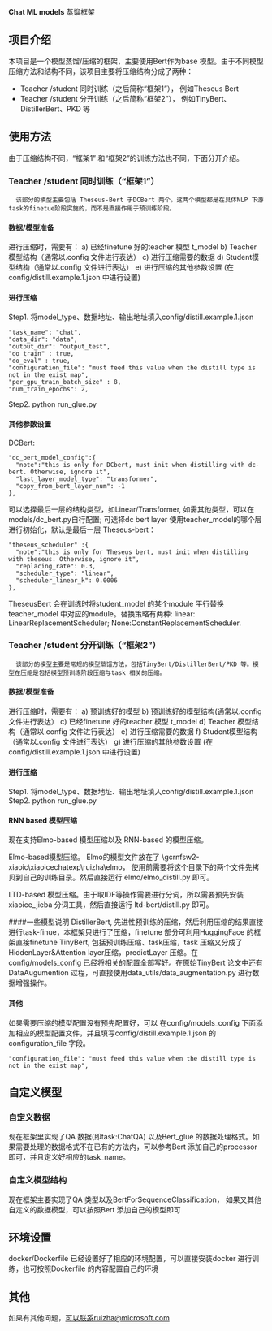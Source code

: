 **Chat ML models** 蒸馏框架
##	项目介绍
本项目是一个模型蒸馏/压缩的框架，主要使用Bert作为base 模型。由于不同模型压缩方法和结构不同，该项目主要将压缩结构分成了两种：
* 	Teacher /student 同时训练（之后简称“框架1”）， 例如Theseus Bert
* 	Teacher /student 分开训练（之后简称“框架2”）， 例如TinyBert、DistillerBert、PKD 等

##	使用方法
由于压缩结构不同，“框架1” 和“框架2”的训练方法也不同，下面分开介绍。

### Teacher /student 同时训练（“框架1”）
      该部分的模型主要包括 Theseus-Bert 于DCBert 两个。这两个模型都是在具体NLP 下游task的finetue阶段实施的，而不是直接作用于预训练阶段。

#### 数据/模型准备
进行压缩时，需要有：
a)	已经finetune 好的teacher 模型 t_model
b)	Teacher 模型结构（通常以.config 文件进行表达）
c)	进行压缩需要的数据
d)	Student模型结构（通常以.config 文件进行表达）
e)	进行压缩的其他参数设置 (在config/distill.example.1.json 中进行设置)

#### 进行压缩
Step1. 将model_type、数据地址、输出地址填入config/distill.example.1.json

```shell
"task_name": "chat",
"data_dir": "data",
"output_dir": "output_test",
"do_train" : true,
"do_eval" : true,
"configuration_file": "must feed this value when the distill type is not in the exist map",
"per_gpu_train_batch_size" : 8,
"num_train_epochs": 2,
```

Step2. python run_glue.py

#### 其他参数设置

DCBert: 

```shell
"dc_bert_model_config":{
  "note":"this is only for DCbert, must init when distilling with dc-bert. Otherwise, ignore it",
  "last_layer_model_type": "transformer",
  "copy_from_bert_layer_num": -1
},
```

可以选择最后一层的结构类型，如Linear/Transformer, 如需其他类型，可以在models/dc_bert.py自行配置; 可选择dc bert layer 使用teacher_model的哪个层进行初始化，默认是最后一层
Theseus-bert：

```shell
"theseus_scheduler" :{
  "note":"this is only for Theseus bert, must init when distilling with theseus. Otherwise, ignore it",
  "replacing_rate": 0.3,
  "scheduler_type": "linear",
  "scheduler_linear_k": 0.0006
},
```

 TheseusBert 会在训练时将student_model 的某个module 平行替换teacher_model 中对应的module。替换策略有两种:  linear: LinearReplacementScheduler; None:ConstantReplacementScheduler.

### Teacher /student 分开训练（“框架2”）
      该部分的模型主要是常规的模型蒸馏方法，包括TinyBert/DistillerBert/PKD 等。模型在压缩是包括模型预训练阶段压缩与task 相关的压缩。

#### 数据/模型准备
进行压缩时，需要有：
a)	预训练好的模型
b)	预训练好的模型结构(通常以.config 文件进行表达）
c)	已经finetune 好的teacher 模型 t_model
d)	Teacher 模型结构（通常以.config 文件进行表达）
e)	进行压缩需要的数据
f)	Student模型结构（通常以.config 文件进行表达）
g)	进行压缩的其他参数设置 (在config/distill.example.1.json 中进行设置)

#### 进行压缩
Step1. 将model_type、数据地址、输出地址填入config/distill.example.1.json
Step2.  python run_glue.py

#### RNN based 模型压缩
	
现在支持Elmo-based 模型压缩以及 RNN-based 的模型压缩。

Elmo-based模型压缩。 Elmo的模型文件放在了 \\gcrnfsw2-xiaoic\xiaoicechatexp\ruizha\elmo， 使用前需要将这个目录下的两个文件先拷贝到自己的训练目录。然后直接运行 elmo/elmo_distill.py 即可。
 
LTD-based 模型压缩。由于取IDF等操作需要进行分词，所以需要预先安装 xiaoice_jieba 分词工具，然后直接运行 ltd-bert/distill.py 即可。

####一些模型说明
DistillerBert,  先进性预训练的压缩，然后利用压缩的结果直接进行task-finue，本框架只进行了压缩，finetune 部分可利用HuggingFace 的框架直接finetune
TinyBert, 包括预训练压缩、task压缩，task 压缩又分成了 HiddenLayer&Attention layer压缩，predictLayer 压缩。在config/models_config 已经将相关的配置全部写好。在原始TinyBert 论文中还有DataAugumention 过程，可直接使用data_utils/data_augmentation.py 进行数据增强操作。

#### 其他
如果需要压缩的模型配置没有预先配置好，可以 在config/models_config 下面添加相应的模型配置文件，并且填写config/distill.example.1.json 的  configuration_file 字段。

```shell
"configuration_file": "must feed this value when the distill type is not in the exist map",
```


##	自定义模型

### 自定义数据
现在框架里实现了QA 数据(即task:ChatQA) 以及Bert_glue 的数据处理格式。如果需要处理的数据格式不在已有的方法内，可以参考Bert 添加自己的processor 即可，并且定义好相应的task_name。

### 自定义模型结构
现在框架主要实现了QA 类型以及BertForSequenceClassification， 如果又其他自定义的数据模型，可以按照Bert 添加自己的模型即可

##	环境设置
docker/Dockerfile  已经设置好了相应的环境配置，可以直接安装docker 进行训练，也可按照Dockerfile   的内容配置自己的环境
##	其他
如果有其他问题，可以联系ruizha@microsoft.com
